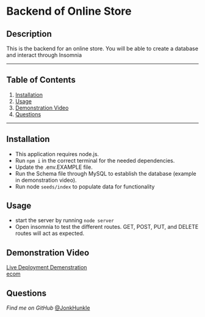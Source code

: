 # Backend of Online Store

## Description

This is the backend for an online store. You will be able to create a database and interact through Insomnia

****

## Table of Contents
1. [Installation](#installation)
1. [Usage](#usage)
1. [Demonstration Video](#demonstration-video)
1. [Questions](#questions)

****

## Installation

- This application requires node.js. 
- Run ```npm i``` in the correct terminal for the needed dependencies.
- Update the .env.EXAMPLE file.
- Run the Schema file through MySQL to establish the database (example in demonstration video).
- Run node ```seeds/index``` to populate data for functionality

## Usage

- start the server by running ```node server```
- Open insomnia to test the different routes. GET, POST, PUT, and DELETE routes will act as expected.

## Demonstration Video

[Live Deployment Demenstration](https://drive.google.com/file/d/1G3mIXxfmwst29pLgoBr7XoHAQDkXMVil/view?usp=sharing)
<br/>
[ecom](https://imgur.com/Rp6b7KO)

      
## Questions

*Find me on GitHub* [@JonkHunkle](https://github.com/JonkHunkle)
